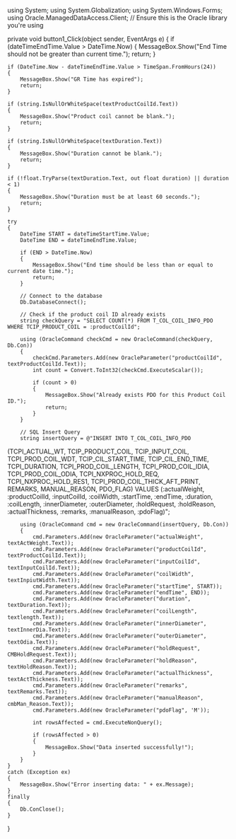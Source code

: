 using System;
using System.Globalization;
using System.Windows.Forms;
using Oracle.ManagedDataAccess.Client; // Ensure this is the Oracle library you're using

private void button1_Click(object sender, EventArgs e)
{
    if (dateTimeEndTime.Value > DateTime.Now)
    {
        MessageBox.Show("End Time should not be greater than current time.");
        return;
    }

    if (DateTime.Now - dateTimeEndTime.Value > TimeSpan.FromHours(24))
    {
        MessageBox.Show("GR Time has expired");
        return;
    }

    if (string.IsNullOrWhiteSpace(textProductCoilId.Text))
    {
        MessageBox.Show("Product coil cannot be blank.");
        return;
    }

    if (string.IsNullOrWhiteSpace(textDuration.Text))
    {
        MessageBox.Show("Duration cannot be blank.");
        return;
    }

    if (!float.TryParse(textDuration.Text, out float duration) || duration < 1)
    {
        MessageBox.Show("Duration must be at least 60 seconds.");
        return;
    }

    try
    {
        DateTime START = dateTimeStartTime.Value;
        DateTime END = dateTimeEndTime.Value;

        if (END > DateTime.Now)
        {
            MessageBox.Show("End time should be less than or equal to current date time.");
            return;
        }

        // Connect to the database
        Db.DatabaseConnect();

        // Check if the product coil ID already exists
        string checkQuery = "SELECT COUNT(*) FROM T_COL_COIL_INFO_PDO WHERE TCIP_PRODUCT_COIL = :productCoilId";

        using (OracleCommand checkCmd = new OracleCommand(checkQuery, Db.Con))
        {
            checkCmd.Parameters.Add(new OracleParameter("productCoilId", textProductCoilId.Text));
            int count = Convert.ToInt32(checkCmd.ExecuteScalar());

            if (count > 0)
            {
                MessageBox.Show("Already exists PDO for this Product Coil ID.");
                return;
            }
        }

        // SQL Insert Query
        string insertQuery = @"INSERT INTO T_COL_COIL_INFO_PDO
(TCPI_ACTUAL_WT, TCIP_PRODUCT_COIL, TCIP_INPUT_COIL, TCPI_PROD_COIL_WDT,
 TCIP_CIL_START_TIME, TCIP_CIL_END_TIME, TCPI_DURATION,
 TCPI_PROD_COIL_LENGTH, TCPI_PROD_COIL_IDIA, TCPI_PROD_COIL_ODIA,
 TCPI_NXPROC_HOLD_REQ, TCPI_NXPROC_HOLD_RES1, TCPI_PROD_COIL_THICK_AFT_PRINT,
 REMARKS, MANUAL_REASON, PDO_FLAG)
VALUES
(:actualWeight, :productCoilId, :inputCoilId, :coilWidth,
 :startTime, :endTime, :duration,
 :coilLength, :innerDiameter, :outerDiameter,
 :holdRequest, :holdReason, :actualThickness,
 :remarks, :manualReason, :pdoFlag)";

        using (OracleCommand cmd = new OracleCommand(insertQuery, Db.Con))
        {
            cmd.Parameters.Add(new OracleParameter("actualWeight", textActWeight.Text));
            cmd.Parameters.Add(new OracleParameter("productCoilId", textProductCoilId.Text));
            cmd.Parameters.Add(new OracleParameter("inputCoilId", textInputCoilId.Text));
            cmd.Parameters.Add(new OracleParameter("coilWidth", textInpiutWidth.Text));
            cmd.Parameters.Add(new OracleParameter("startTime", START));
            cmd.Parameters.Add(new OracleParameter("endTime", END));
            cmd.Parameters.Add(new OracleParameter("duration", textDuration.Text));
            cmd.Parameters.Add(new OracleParameter("coilLength", textlength.Text));
            cmd.Parameters.Add(new OracleParameter("innerDiameter", textInnerDia.Text));
            cmd.Parameters.Add(new OracleParameter("outerDiameter", textOdia.Text));
            cmd.Parameters.Add(new OracleParameter("holdRequest", CMBHoldRequest.Text));
            cmd.Parameters.Add(new OracleParameter("holdReason", textHoldReason.Text));
            cmd.Parameters.Add(new OracleParameter("actualThickness", textActThickness.Text));
            cmd.Parameters.Add(new OracleParameter("remarks", textRemarks.Text));
            cmd.Parameters.Add(new OracleParameter("manualReason", cmbMan_Reason.Text));
            cmd.Parameters.Add(new OracleParameter("pdoFlag", 'M'));

            int rowsAffected = cmd.ExecuteNonQuery();

            if (rowsAffected > 0)
            {
                MessageBox.Show("Data inserted successfully!");
            }
        }
    }
    catch (Exception ex)
    {
        MessageBox.Show("Error inserting data: " + ex.Message);
    }
    finally
    {
        Db.ConClose();
    }
}